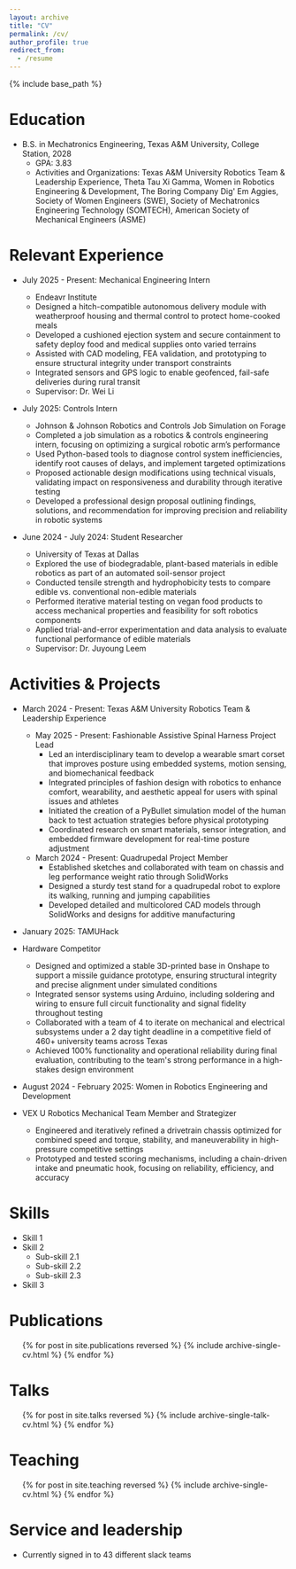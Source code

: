 ```yaml
---
layout: archive
title: "CV"
permalink: /cv/
author_profile: true
redirect_from:
  - /resume
---
```


{% include base_path %}

Education
======
* B.S. in Mechatronics Engineering, Texas A&M University, College Station, 2028
  * GPA: 3.83
  * Activities and Organizations: Texas A&M University Robotics Team & Leadership Experience, Theta Tau Xi Gamma, Women in Robotics Engineering & Development, The Boring Company Dig' Em Aggies, Society of Women Engineers (SWE), Society of Mechatronics Engineering Technology (SOMTECH), American Society of Mechanical Engineers (ASME) 

Relevant Experience
======
* July 2025 - Present: Mechanical Engineering Intern
  * Endeavr Institute
  * Designed a hitch-compatible autonomous delivery module with weatherproof housing and thermal control to protect home-cooked meals
  * Developed a cushioned ejection system and secure containment to safety deploy food and medical supplies onto varied terrains
  * Assisted with CAD modeling, FEA validation, and prototyping to ensure structural integrity under transport constraints
  * Integrated sensors and GPS logic to enable geofenced, fail-safe deliveries during rural transit
  * Supervisor: Dr. Wei Li

* July 2025: Controls Intern
  * Johnson & Johnson Robotics and Controls Job Simulation on Forage
  * Completed a job simulation as a robotics & controls engineering intern, focusing on optimizing a surgical robotic arm’s performance
  * Used Python-based tools to diagnose control system inefficiencies, identify root causes of delays, and implement targeted optimizations
  * Proposed actionable design modifications using technical visuals, validating impact on responsiveness and durability through iterative testing
  * Developed a professional design proposal outlining findings, solutions, and recommendation for improving precision and reliability in robotic systems

* June 2024 - July 2024: Student Researcher
  * University of Texas at Dallas
  * Explored the use of biodegradable, plant-based materials in edible robotics as part of an automated soil-sensor project
  * Conducted tensile strength and hydrophobicity tests to compare edible vs. conventional non-edible materials
  * Performed iterative material testing on vegan food products to access mechanical properties and feasibility for soft robotics components
  * Applied trial-and-error experimentation and data analysis to evaluate functional performance of edible materials
  * Supervisor: Dr. Juyoung Leem

Activities & Projects
======
* March 2024 - Present: Texas A&M University Robotics Team & Leadership Experience
  * May 2025 - Present: Fashionable Assistive Spinal Harness Project Lead
    * Led an interdisciplinary team to develop a wearable smart corset that improves posture using embedded systems, motion sensing, and biomechanical feedback
    * Integrated principles of fashion design with robotics to enhance comfort, wearability, and aesthetic appeal for users with spinal issues and athletes
    * Initiated the creation of a PyBullet simulation model of the human back to test actuation strategies before physical prototyping
    * Coordinated research on smart materials, sensor integration, and embedded firmware development for real-time posture adjustment
  * March 2024 - Present: Quadrupedal Project Member
    * Established sketches and collaborated with team on chassis and leg performance weight ratio through SolidWorks
    * Designed a sturdy test stand for a quadrupedal robot to explore its walking, running and jumping capabilities 
    * Developed detailed and multicolored CAD models through SolidWorks and designs for additive manufacturing

* January 2025: TAMUHack
* Hardware Competitor
  * Designed and optimized a stable 3D-printed base in Onshape to support a missile guidance prototype, ensuring structural integrity and precise alignment under simulated conditions
  * Integrated sensor systems using Arduino, including soldering and wiring to ensure full circuit functionality and signal fidelity throughout testing
  * Collaborated with a team of 4 to iterate on mechanical and electrical subsystems under a 2 day tight deadline in a competitive field of 460+ university teams across Texas
  * Achieved 100% functionality and operational reliability during final evaluation, contributing to the team's strong performance in a high-stakes design environment
 
* August 2024 - February 2025: Women in Robotics Engineering and Development
* VEX U Robotics Mechanical Team Member and Strategizer
  * Engineered and iteratively refined a drivetrain chassis optimized for combined speed and torque, stability, and maneuverability in high-pressure competitive settings
  * Prototyped and tested scoring mechanisms, including a chain-driven intake and pneumatic hook, focusing on reliability, efficiency, and accuracy
  
Skills
======
* Skill 1
* Skill 2
  * Sub-skill 2.1
  * Sub-skill 2.2
  * Sub-skill 2.3
* Skill 3

Publications
======
  <ul>{% for post in site.publications reversed %}
    {% include archive-single-cv.html %}
  {% endfor %}</ul>
  
Talks
======
  <ul>{% for post in site.talks reversed %}
    {% include archive-single-talk-cv.html  %}
  {% endfor %}</ul>
  
Teaching
======
  <ul>{% for post in site.teaching reversed %}
    {% include archive-single-cv.html %}
  {% endfor %}</ul>
  
Service and leadership
======
* Currently signed in to 43 different slack teams
